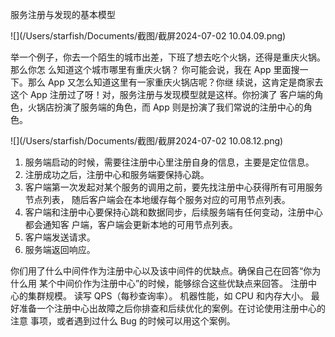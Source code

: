 服务注册与发现的基本模型

![](/Users/starfish/Documents/截图/截屏2024-07-02 10.04.09.png)

举一个例子，你去一个陌生的城市出差，下班了想去吃个火锅，还得是重庆火锅。那么你怎 么知道这个城市哪里有重庆火锅？ 你可能会说，我在 App 里面搜一下。那么 App 又怎么知道这里有一家重庆火锅店呢？你继 续说，这肯定是商家去这个 App 注册过了呀！对，服务注册与发现模型就是这样。你扮演了 客户端的角色，火锅店扮演了服务端的角色，而 App 则是扮演了我们常说的注册中心的角 色。



![](/Users/starfish/Documents/截图/截屏2024-07-02 10.08.12.png)

1. 服务端启动的时候，需要往注册中心里注册自身的信息，主要是定位信息。 
2.  注册成功之后，注册中心和服务端要保持心跳。  
3. 客户端第一次发起对某个服务的调用之前，要先找注册中心获得所有可用服务节点列表， 随后客户端会在本地缓存每个服务对应的可用节点列表。 
4. 客户端和注册中心要保持心跳和数据同步，后续服务端有任何变动，注册中心都会通知客 户端，客户端会更新本地的可用节点列表。 
5. 客户端发送请求。 
6. 服务端返回响应。





你们用了什么中间件作为注册中心以及该中间件的优缺点。确保自己在回答“你为什么用 某个中间价作为注册中心”的时候，能够综合这些优缺点来回答。 注册中心的集群规模。 读写 QPS（每秒查询率）。 机器性能，如 CPU 和内存大小。 最好准备一个注册中心出故障之后你排查和后续优化的案例。在讨论使用注册中心的注意 事项，或者遇到过什么 Bug 的时候可以用这个案例。